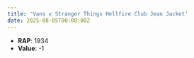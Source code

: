 ```yaml
---
title: 'Vans x Stranger Things Hellfire Club Jean Jacket'
date: 2025-08-05T00:00:00Z
---
```

- **RAP**: 1934
- **Value**: -1
